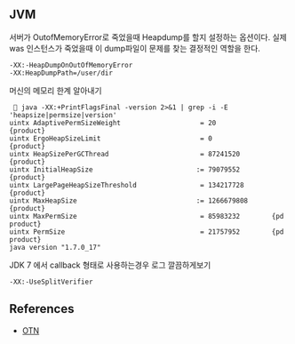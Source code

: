 
## JVM 

서버가 OutofMemoryError로 죽었을때 Heapdump를 할지 설정하는 옵션이다. 실제 was 인스턴스가 죽었을때 이 dump파일이 문제를 찾는 결정적인 역할을 한다. 

	-XX:-HeapDumpOnOutOfMemoryError
	-XX:HeapDumpPath=/user/dir


머신의 메모리 한계 알아내기 

	  java -XX:+PrintFlagsFinal -version 2>&1 | grep -i -E 'heapsize|permsize|version'
    uintx AdaptivePermSizeWeight                    = 20              {product}           
    uintx ErgoHeapSizeLimit                         = 0               {product}           
    uintx HeapSizePerGCThread                       = 87241520        {product}           
    uintx InitialHeapSize                          := 79079552        {product}           
    uintx LargePageHeapSizeThreshold                = 134217728       {product}           
    uintx MaxHeapSize                              := 1266679808      {product}           
    uintx MaxPermSize                               = 85983232        {pd product}        
    uintx PermSize                                  = 21757952        {pd product}        
	java version "1.7.0_17"

JDK 7 에서 callback 형태로 사용하는경우 로그 깔끔하게보기 

	-XX:-UseSplitVerifier	

## References 

- [OTN](http://www.oracle.com/technetwork/java/ergo5-140223.html)
